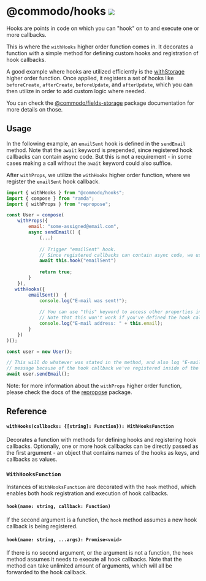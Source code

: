 # @commodo/hooks [![](https://img.shields.io/npm/v/@commodo/hooks.svg)](https://www.npmjs.com/package/@commodo/hooks)

Hooks are points in code on which you can "hook" on to and execute one or more callbacks. 

This is where the `withHooks` higher order function comes in. It decorates a function with a simple method for defining custom hooks and registration of hook callbacks.

A good example where hooks are utilized efficiently is the [withStorage](../fields-storage) higher order function. Once applied, it registers a set of hooks like `beforeCreate`, `afterCreate`, `beforeUpdate`, and `afterUpdate`, which you can then utilize in order to add custom logic where needed.

You can check the [@commodo/fields-storage](/webiny/commodo/tree/master/packages/fields-storage) package documentation for more details on those.

## Usage
In the following example, an `emailSent` hook is defined in the `sendEmail` method. Note that the `await` keyword is prepended, since registered hook callbacks can contain async code. But this is not a requirement - in some cases making a call without the `await` keyword could also suffice.

After `withProps`, we utilize the `withHooks` higher order function, where we register the `emailSent` hook callback.

```js
import { withHooks } from "@commodo/hooks";
import { compose } from "ramda";
import { withProps } from "repropose";

const User = compose(
    withProps({
        email: "some-assigned@email.com",
        async sendEmail() {
            (...)
            
            // Trigger "emailSent" hook.
            // Since registered callbacks can contain async code, we use await keyword.
            await this.hook("emailSent")
            
            return true;
        }
    }),
   withHooks({
        emailSent()  {
            console.log("E-mail was sent!");
            
            // You can use "this" keyword to access other properties in the function instance!
            // Note that this won't work if you've defined the hook callback using arrow function.
            console.log("E-mail address: " + this.email);
        }
    })
)();

const user = new User();

// This will do whatever was stated in the method, and also log "E-mail was sent!" 
// message because of the hook callback we've registered inside of the `withHooks` call.
await user.sendEmail();
```
Note: for more information about the `withProps` higher order function, please check the docs of the [repropose](https://github.com/doitadrian/repropose) package.

## Reference

#### `withHooks(callbacks: {[string]: Function}): WithHooksFunction`
Decorates a function with methods for defining hooks and registering hook callbacks. 
Optionally, one or more hook callbacks can be directly passed as the first argument - an object that contains names of the hooks as keys, and callbacks as values.

### `WithHooksFunction`

Instances of `WithHooksFunction` are decorated with the `hook` method, which enables both hook registration and execution of hook callbacks. 

#### `hook(name: string, callback: Function)`
If the second argument is a function, the `hook` method assumes a new hook callback is being registered.

#### `hook(name: string, ...args): Promise<void>`
If there is no second argument, or the argument is not a function, the `hook` method assumes it needs to execute all hook callbacks. Note that the method can take unlimited amount of arguments, which will all be forwarded to the hook callback.

